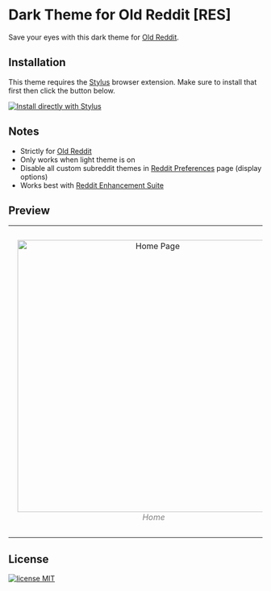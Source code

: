 # Dark Theme for Old Reddit [RES]
Save your eyes with this dark theme for [Old Reddit](https://old.reddit.com). 

## Installation
This theme requires the [Stylus](https://add0n.com/stylus.html) browser extension. Make sure to install that first then click the button below.

[![Install directly with Stylus](https://img.shields.io/badge/Install%20directly%20with-Stylus-%23b190fc?style=plastic&logo=css3)](https://github.com/Rejdesu/darkReddit/blob/main/main.user.css)

## Notes

- Strictly for [Old Reddit](https://old.reddit.com)
- Only works when light theme is on
- Disable all custom subreddit themes in [Reddit Preferences](https://www.reddit.com/prefs/) page (display options)
- Works best with [Reddit Enhancement Suite](https://redditenhancementsuite.com/)

## Preview

<table><tr>
<td> 
  <p align="center" style="padding: 10px">
    <img alt="Home Page" src="https://raw.githubusercontent.com/Rejdesu/darkReddit/main/imgs/preview1.png" width="540">
    <br>
    <em style="color: grey">Home</em>
  </p> 
</td>
<td> 
  <p align="center" style="padding: 10px">
    <img alt="Comments Page" src="https://raw.githubusercontent.com/Rejdesu/darkReddit/main/imgs/preview2.png" width="540">
    <br>
    <em style="color: grey">Comments</em>
  </p> 
</td>
</tr></table>

## License
[![license MIT](https://img.shields.io/github/license/Rejdesu/darkReddit)](https://github.com/Rejdesu/darkReddit/blob/main/LICENSE)
